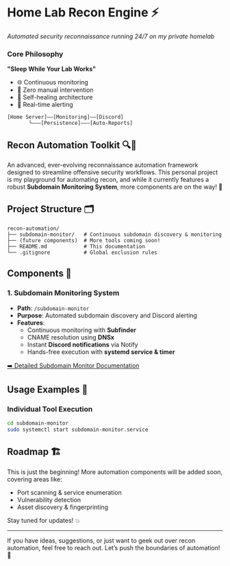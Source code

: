 # Home Lab Recon Engine ⚡  
*Automated security reconnaissance running 24/7 on my private homelab*

### Core Philosophy  
**"Sleep While Your Lab Works"**  
- 🌐 Continuous monitoring  
- 🤖 Zero manual intervention  
- 🔄 Self-healing architecture  
- 📡 Real-time alerting  


```text
[Home Server]——[Monitoring]——[Discord]
       └———[Persistence]———[Auto-Reports]
```
## Recon Automation Toolkit 🔍🤖


An advanced, ever-evolving reconnaissance automation framework designed to streamline offensive security workflows. This personal project is my playground for automating recon, and while it currently features a robust **Subdomain Monitoring System**, more components are on the way! 🚀

## Project Structure 🗂️

```
recon-automation/
├── subdomain-monitor/   # Continuous subdomain discovery & monitoring
├── (future components)  # More tools coming soon!
├── README.md            # This documentation
└── .gitignore           # Global exclusion rules
```

## Components 🧩

### 1. Subdomain Monitoring System
- **Path**: `/subdomain-monitor`
- **Purpose**: Automated subdomain discovery and Discord alerting
- **Features**:
  - Continuous monitoring with **Subfinder**
  - CNAME resolution using **DNSx**
  - Instant **Discord notifications** via Notify
  - Hands-free execution with **systemd service & timer**

[➡️ Detailed Subdomain Monitor Documentation](subdomain-monitor/README.md)

## Usage Examples 🚀

### Individual Tool Execution
```bash
cd subdomain-monitor
sudo systemctl start subdomain-monitor.service
```

## Roadmap 🏗️
This is just the beginning! More automation components will be added soon, covering areas like:
- Port scanning & service enumeration
- Vulnerability detection
- Asset discovery & fingerprinting

Stay tuned for updates! 💥

---

If you have ideas, suggestions, or just want to geek out over recon automation, feel free to reach out. Let’s push the boundaries of automation! 🤘

